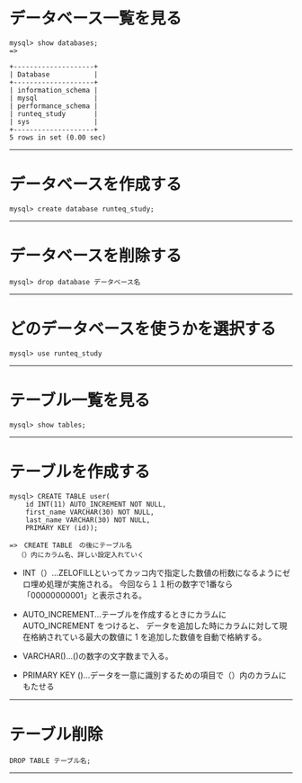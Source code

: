 # データベース一覧を見る
~~~
mysql> show databases;
=>

+--------------------+
| Database           |
+--------------------+
| information_schema |
| mysql              |
| performance_schema |
| runteq_study       |
| sys                |
+--------------------+
5 rows in set (0.00 sec)
~~~
***

# データベースを作成する
~~~
mysql> create database runteq_study;
~~~
***

# データベースを削除する
~~~
mysql> drop database データベース名
~~~
***

# どのデータベースを使うかを選択する
~~~
mysql> use runteq_study
~~~
***

# テーブル一覧を見る
~~~
mysql> show tables;
~~~
***

# テーブルを作成する
~~~
mysql> CREATE TABLE user(
    id INT(11) AUTO_INCREMENT NOT NULL, 
    first_name VARCHAR(30) NOT NULL,
    last_name VARCHAR(30) NOT NULL,
    PRIMARY KEY (id));

=>　CREATE TABLE　の後にテーブル名
  （）内にカラム名、詳しい設定入れていく
~~~
- INT（）...ZELOFILLといってカッコ内で指定した数値の桁数になるようにゼロ埋め処理が実施される。
今回なら１１桁の数字で1番なら「00000000001」と表示される。

- AUTO_INCREMENT...テーブルを作成するときにカラムに AUTO_INCREMENT をつけると、
データを追加した時にカラムに対して現在格納されている最大の数値に 1 を追加した数値を自動で格納する。

- VARCHAR()...()の数字の文字数まで入る。
- PRIMARY KEY ()...データを一意に識別するための項目で（）内のカラムにもたせる
***

# テーブル削除
~~~
DROP TABLE テーブル名;
~~~
***

